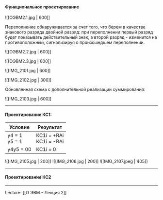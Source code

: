 
#### Функциональное проектирование 

![[ОЭВМ2.1.jpg | 600]]

Переполнение обнаруживается за счет того, что берем в качестве знакового разряда двойной разряд: при переполнении первый разряд будет показывать действительный знак, а второй разряд - изменится на противоположный, сигнализируя о произошедшем переполнении. 

![[ОЭВМ2.2.jpg | 600]]

![[ОЭВМ2.3.jpg | 600]]

![[IMG_2101.jpg | 600]]

![[IMG_2102.jpg | 300]]

Обновленная схема с дополнительной реализации суммирования:

![[IMG_2103.jpg | 600]]

---
#### Проектирование КС1: 

| Условие             | Результат                     |
| ------------------- | ----------------------------- |
| y4 = 1 <br>  y5 = 1 | КС1i = +RAi <br>  КС1i = -RAi |
| y4y5 = 00    |       КС1i = 0                        |

![[IMG_2105.jpg | 200]] ![[IMG_2106.jpg | 200]]
![[IMG_2107.jpeg | 405]]

---
#### Проектирование КС2



---

Lecture: [[О ЭВМ - Лекция 2]]
